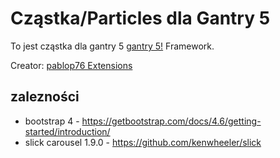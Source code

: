 Cząstka/Particles dla Gantry 5
=====================

To jest cząstka dla gantry 5 [gantry 5!](https://gantry.org/) Framework.

Creator: [pablop76 Extensions](http://web-service.com.pl/)

## zalezności
* bootstrap 4 - https://getbootstrap.com/docs/4.6/getting-started/introduction/
* slick carousel 1.9.0 - https://github.com/kenwheeler/slick